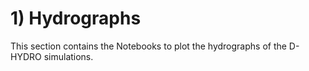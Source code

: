 # 1) Hydrographs

This section contains the Notebooks to plot the hydrographs of the D-HYDRO simulations. 
